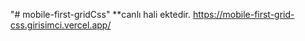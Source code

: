 "# mobile-first-gridCss" 
**canlı hali ektedir.
https://mobile-first-grid-css.girisimci.vercel.app/
